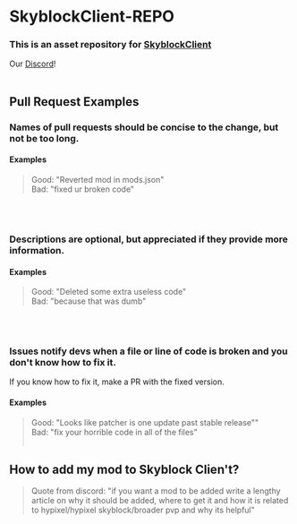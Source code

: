 # SkyblockClient-REPO
### This is an asset repository for [SkyblockClient](https://github.com/nacrt/SkyblockClient)
Our [Discord](https://discord.gg/VH6fdBYzQQ)!
<br></br>
## Pull Request Examples
### Names of pull requests should be concise to the change, but not be too long.
#### Examples
> Good: "Reverted mod in mods.json"\
> Bad: "fixed ur broken code"

<br></br>
### Descriptions are optional, but appreciated if they provide more information. 
#### Examples
> Good: "Deleted some extra useless code"\
> Bad: "because that was dumb"

<br></br>
### Issues notify devs when a file or line of code is broken and you don't know how to fix it.
If you know how to fix it, make a PR with the fixed version.
#### Examples 
> Good: "Looks like patcher is one update past stable release""\
> Bad: "fix your horrible code in all of the files"  <br></br>
## How to add my mod to Skyblock Clien't?
> Quote from discord:
> "if you want a mod to be added write a lengthy article on why it should be added, where to get it and how it is related to hypixel/hypixel skyblock/broader pvp and why its helpful"

